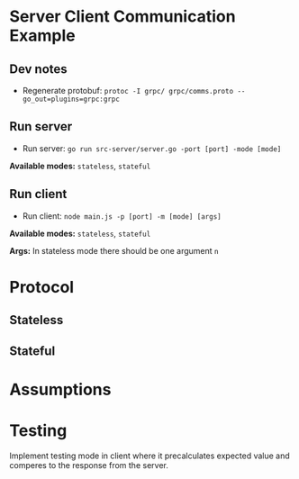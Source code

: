 # Server Client Communication Example

## Dev notes

* Regenerate protobuf: `protoc -I grpc/ grpc/comms.proto --go_out=plugins=grpc:grpc`

## Run server

* Run server: `go run src-server/server.go -port [port] -mode [mode]`

**Available modes:** `stateless`, `stateful`

## Run client 

* Run client: `node main.js -p [port] -m [mode] [args]`

**Available modes:** `stateless`, `stateful`

**Args:** In stateless mode there should be one argument `n`

# Protocol

## Stateless

<Placeholder>

## Stateful

<Placeholder>

# Assumptions

<Placeholder>

# Testing 

Implement testing mode in client where it precalculates expected value and comperes to the response from the server.
